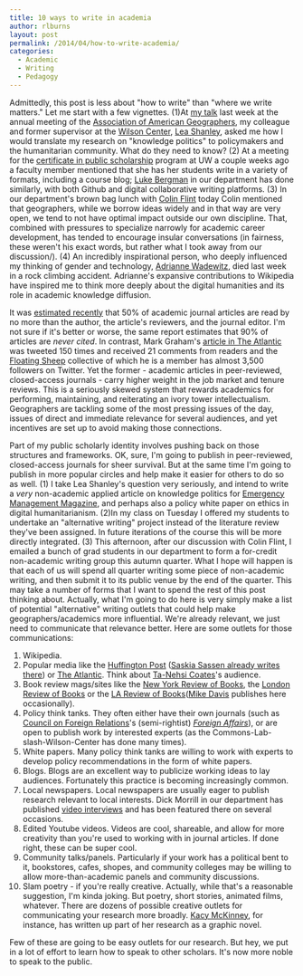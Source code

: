 ```yaml
---
title: 10 ways to write in academia
author: rlburns
layout: post
permalink: /2014/04/how-to-write-academia/
categories:
  - Academic
  - Writing
  - Pedagogy
---
```


Admittedly, this post is less about "how to write" than "where we write matters." Let me start with a few vignettes. (1)At [my talk](http://meridian.aag.org/callforpapers/program/AbstractDetail.cfm?AbstractID=56185) last week at the annual meeting of the [Association of American Geographers](http://www.aag.org/), my colleague and former supervisor at the [Wilson Center](http://wilsoncommonslab.org/), [Lea Shanley](http://www.wilsoncenter.org/staff/lea-shanley), asked me how I would translate my research on "knowledge politics" to policymakers and the humanitarian community. What do they need to know? (2) At a meeting for the [certificate in public scholarship](https://depts.washington.edu/uwch/programs/curriculum/certificate-in-public-scholarship) program at UW a couple weeks ago a faculty member mentioned that she has her students write in a variety of formats, including a course blog; [Luke Bergman](http://faculty.washington.edu/lrb9/) in our department has done similarly, with both Github and digital collaborative writing platforms. (3) In our department's brown bag lunch with [Colin Flint](http://politicalscience.usu.edu/htm/faculty/faculty-directory/USERNAME=A01974404/) today Colin mentioned that geographers, while we borrow ideas widely and in that way are very open, we tend to not have optimal impact outside our own discipline. That, combined with pressures to specialize narrowly for academic career development, has tended to encourage insular conversations (in fairness, these weren't his exact words, but rather what I took away from our discussion/). (4) An incredibly inspirational person, who deeply influenced my thinking of gender and technology, [Adrianne Wadewitz](http://www.nytimes.com/2014/04/19/business/media/adrianne-wadewitz-37-wikipedia-editor-dies-after-rock-climbing-fall.html?), died last week in a rock climbing accident. Adrianne's expansive contributions to Wikipedia have inspired me to think more deeply about the digital humanities and its role in academic knowledge diffusion.

It was [estimated recently](http://www.psmag.com/navigation/books-and-culture/killing-pigs-weed-maps-mostly-unread-world-academic-papers-76733/) that 50% of academic journal articles are read by no more than the author, the article's reviewers, and the journal editor. I'm not sure if it's better or worse, the same report estimates that 90% of articles are *never cited*. In contrast, Mark Graham's [article in The Atlantic](http://www.theatlantic.com/technology/archive/2012/04/the-problem-with-wikidata/255564/) was tweeted 150 times and received 21 comments from readers and the [Floating Sheep](https://twitter.com/floating_sheep) collective of which he is a member has almost 3,500 followers on Twitter. Yet the former - academic articles in peer-reviewed, closed-access journals - carry higher weight in the job market and tenure reviews. This is a seriously skewed system that rewards academics for performing, maintaining, and reiterating an ivory tower intellectualism. Geographers are tackling some of the most pressing issues of the day, issues of direct and immediate relevance for several audiences, and yet incentives are set up to avoid making those connections.

Part of my public scholarly identity involves pushing back on those structures and frameworks. OK, sure, I'm going to publish in peer-reviewed, closed-access journals for sheer survival. But at the same time I'm going to publish in more popular circles and help make it easier for others to do so as well. (1) I take Lea Shanley's question very seriously, and intend to write a *very* non-academic applied article on knowledge politics for [Emergency Management Magazine](http://www.emergencymanagement.com), and perhaps also a policy white paper on ethics in digital humanitarianism. (2)In my class on Tuesday I offered my students to undertake an "alternative writing" project instead of the literature review they've been assigned. In future iterations of the course this will be more directly integrated. (3) This afternoon, after our discussion with Colin Flint, I emailed a bunch of grad students in our department to form a for-credit non-academic writing group this autumn quarter. What I hope will happen is that each of us will spend all quarter writing some piece of non-academic writing, and then submit it to its public venue by the end of the quarter. This may take a number of forms that I want to spend the rest of this post thinking about. Actually, what I'm going to do here is very simply make a list of potential "alternative" writing outlets that could help make geographers/academics more influential. We're already relevant, we just need to communicate that relevance better. Here are some outlets for those communications:

1. Wikipedia.
2. Popular media like the [Huffington Post](http://www.huffingtonpost.com/) ([Saskia Sassen already writes there](http://www.huffingtonpost.com/saskia-sassen)) or [The Atlantic](http://www.theatlantic.com). Think about [Ta-Nehsi Coates](http://www.huffingtonpost.com)'s audience. 
3. Book review mags/sites like the [New York Review of Books](http://www.nybooks.com), the [London Review of Books](http://www.lrb.co.uk/) or the [LA Review of Books](http://lareviewofbooks.org/)([Mike Davis](http://lareviewofbooks.org/contributor/mike-davis) publishes here occasionally).
4. Policy think tanks. They often either have their own journals (such as [Council on Foreign Relations](http://www.cfr.org/)'s (semi-rightist) [*Foreign Affairs*](http://www.foreignaffairs.com)), or are open to publish work by interested experts (as the Commons-Lab-slash-Wilson-Center has done many times).
5. White papers. Many policy think tanks are willing to work with experts to develop policy recommendations in the form of white papers.
6. Blogs. Blogs are an excellent way to publicize working ideas to lay audiences. Fortunately this practice is becoming increasingly common.
7. Local newspapers. Local newspapers are usually eager to publish research relevant to local interests. Dick Morrill in our department has published [video interviews](http://seattletimes.com/flatpages/video/mediacenterbc3.html?bctid=801102430001) and has been featured there on several occasions.
8. Edited Youtube videos. Videos are cool, shareable, and allow for more creativity than you're used to working with in journal articles. If done right, these can be super cool.
9. Community talks/panels. Particularly if your work has a political bent to it, bookstores, cafes, shopes, and community colleges may be willing to allow more-than-academic panels and community discussions.
10. Slam poetry - if you're really creative. Actually, while that's a reasonable suggestion, I'm kinda joking. But poetry, short stories, animated films, whatever. There are dozens of possible creative outlets for communicating your research more broadly. [Kacy McKinney](http://www.middlebury.edu/academics/geog/faculty/node/429714), for instance, has written up part of her research as a graphic novel.

Few of these are going to be easy outlets for our research. But hey, we put in a lot of effort to learn how to speak to other scholars. It's now more noble to speak to the public.